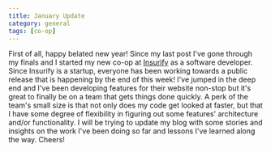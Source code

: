 ```yaml
---
title: January Update
category: general
tags: [co-op]
---
```

<p></p>

First of all, happy belated new year! Since my last post I've gone through my finals and I started
my new co-op at [Insurify](https://insurify.com/) as a software developer. Since Insurify is a 
startup, everyone has been working towards a public release that is happening by the end of this week!
I've jumped in the deep end and I've been developing features for their website non-stop but
it's great to finally be on a team that gets things done quickly. A perk of the team's small size is
that not only does my code get looked at faster, but that I have some degree of flexibility in 
figuring out some features' architecture and/or functionality. I will be trying to update
my blog with some stories and insights on the work I've been doing so far and lessons I've learned
along the way. Cheers!
